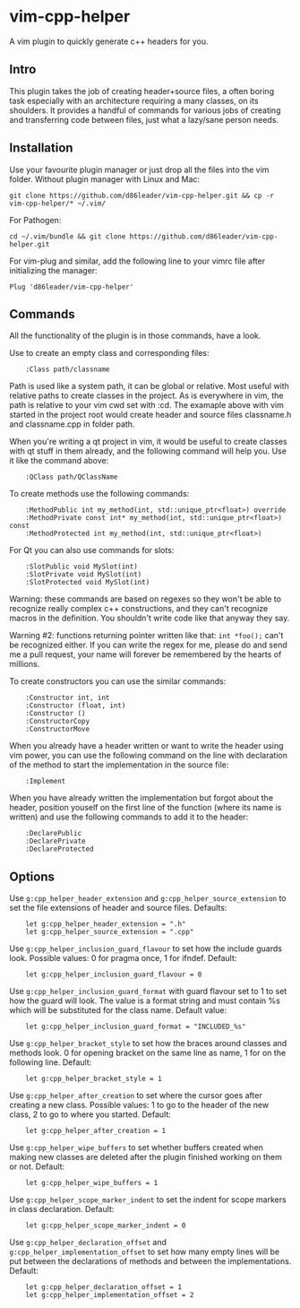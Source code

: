 # vim-cpp-helper

A vim plugin to quickly generate c++ headers for you.

## Intro

This plugin takes the job of creating header+source files, a often boring
task especially with an architecture requiring a many classes, on its
shoulders. It provides a handful of commands for various jobs of creating and
transferring code between files, just what a lazy/sane person needs.

## Installation

Use your favourite plugin manager or just drop all the files into the vim
folder. Without plugin manager with Linux and Mac:
```
git clone https://github.com/d86leader/vim-cpp-helper.git && cp -r vim-cpp-helper/* ~/.vim/
```
For Pathogen:
```
cd ~/.vim/bundle && git clone https://github.com/d86leader/vim-cpp-helper.git
```
For vim-plug and similar, add the following line to your vimrc file after initializing the manager:
```
Plug 'd86leader/vim-cpp-helper'
```

## Commands

All the functionality of the plugin is in those commands, have a look.

Use to create an empty class and corresponding files:
```
	:Class path/classname
```
Path is used like a system path, it can be global or relative. Most useful
with relative paths to create classes in the project. As is everywhere in vim,
the path is relative to your vim cwd set with :cd. The examaple above with vim
started in the project root would create header and source files classname.h
and classname.cpp in folder path.

When you're writing a qt project in vim, it would be useful to create classes
with qt stuff in them already, and the following command will help you. Use it
like the command above:
```
	:QClass path/QClassName
```

To create methods use the following commands:
```
	:MethodPublic int my_method(int, std::unique_ptr<float>) override
	:MethodPrivate const int* my_method(int, std::unique_ptr<float>) const
	:MethodProtected int my_method(int, std::unique_ptr<float>)
```

For Qt you can also use commands for slots:
```
	:SlotPublic void MySlot(int)
	:SlotPrivate void MySlot(int)
	:SlotProtected void MySlot(int)
```

Warning: these commands are based on regexes so they won't be able to
recognize really complex c++ constructions, and they can't recognize macros in
the definition. You shouldn't write code like that anyway they say.

Warning #2: functions returning pointer written like that: `int *foo();` can't
be recognized either. If you can write the regex for me, please do and send me
a pull request, your name will forever be remembered by the hearts of
millions.

To create constructors you can use the similar commands:
```
	:Constructor int, int
	:Constructor (float, int)
	:Constructor ()
	:ConstructorCopy
	:ConstructorMove
```

When you already have a header written or want to write the header using vim
power, you can use the following command on the line with declaration of the
method to start the implementation in the source file:
```
	:Implement
```

When you have already written the implementation but forgot about the header,
position youself on the first line of the function (where its name is written)
and use the following commands to add it to the header:
```
	:DeclarePublic
	:DeclarePrivate
	:DeclareProtected
```

## Options

Use `g:cpp_helper_header_extension` and `g:cpp_helper_source_extension` to set the
file extensions of header and source files. Defaults:
```
	let g:cpp_helper_header_extension = ".h"
	let g:cpp_helper_source_extension = ".cpp"
```

Use `g:cpp_helper_inclusion_guard_flavour` to set how the include guards look.
Possible values: 0 for pragma once, 1 for ifndef. Default:
```
	let g:cpp_helper_inclusion_guard_flavour = 0
```

Use `g:cpp_helper_inclusion_guard_format` with guard flavour set to 1 to set how
the guard will look. The value is a format string and must contain %s which
will be substituted for the class name. Default value:
```
	let g:cpp_helper_inclusion_guard_format = "INCLUDED_%s"
```

Use `g:cpp_helper_bracket_style` to set how the braces around classes and
methods look. 0 for opening bracket on the same line as name, 1 for on the
following line. Default:
```
	let g:cpp_helper_bracket_style = 1
```

Use `g:cpp_helper_after_creation` to set where the cursor goes after creating
a new class. Possible values: 1 to go to the header of the new class, 2 to go
to where you started. Default:
```
	let g:cpp_helper_after_creation = 1
```

Use `g:cpp_helper_wipe_buffers` to set whether buffers created when making new
classes are deleted after the plugin finished working on them or not. Default:
```
	let g:cpp_helper_wipe_buffers = 1
```

Use `g:cpp_helper_scope_marker_indent` to set the indent for scope markers in
class declaration. Default:
```
	let g:cpp_helper_scope_marker_indent = 0
```

Use `g:cpp_helper_declaration_offset` and `g:cpp_helper_implementation_offset`
to set how many empty lines will be put between the declarations of methods
and between the implementations. Default:
```
	let g:cpp_helper_declaration_offset = 1
	let g:cpp_helper_implementation_offset = 2
```

